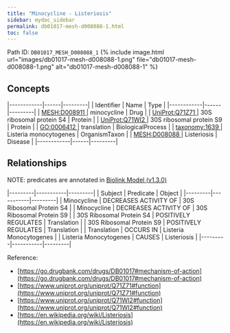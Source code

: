 ```yaml
---
title: "Minocycline - Listeriosis"
sidebar: mydoc_sidebar
permalink: db01017-mesh-d008088-1.html
toc: false 
---
```



Path ID: `DB01017_MESH_D008088_1`
{% include image.html url="images/db01017-mesh-d008088-1.png" file="db01017-mesh-d008088-1.png" alt="db01017-mesh-d008088-1" %}

## Concepts

|------------|------|---------|
| Identifier | Name | Type    |
|------------|------|---------|
| <a href="https://identifiers.org/MESH:D008911">MESH:D008911 </a> | minocycline | Drug |
| <a href="https://identifiers.org/UniProt:Q71Z71">UniProt:Q71Z71 </a> | 30S ribosomal protein S4 | Protein |
| <a href="https://identifiers.org/UniProt:Q71WI2">UniProt:Q71WI2 </a> | 30S ribosomal protein S9 | Protein |
| <a href="https://identifiers.org/GO:0006412">GO:0006412 </a> | translation | BiologicalProcess |
| <a href="https://identifiers.org/taxonomy:1639">taxonomy:1639 </a> | Listeria monocytogenes | OrganismTaxon |
| <a href="https://identifiers.org/MESH:D008088">MESH:D008088 </a> | Listeriosis | Disease |
|------------|------|---------|

## Relationships


NOTE: predicates are annotated in <a href="https://github.com/biolink/biolink-model/releases/tag/v1.3.0">Biolink Model (v1.3.0)</a>

|---------|-----------|---------|
| Subject | Predicate | Object  |
|---------|-----------|---------|
| Minocycline | DECREASES ACTIVITY OF | 30S Ribosomal Protein S4 |
| Minocycline | DECREASES ACTIVITY OF | 30S Ribosomal Protein S9 |
| 30S Ribosomal Protein S4 | POSITIVELY REGULATES | Translation |
| 30S Ribosomal Protein S9 | POSITIVELY REGULATES | Translation |
| Translation | OCCURS IN | Listeria Monocytogenes |
| Listeria Monocytogenes | CAUSES | Listeriosis |
|---------|-----------|---------|

Reference: 
  - [https://go.drugbank.com/drugs/DB01017#mechanism-of-action](https://go.drugbank.com/drugs/DB01017#mechanism-of-action)
  - [https://www.uniprot.org/uniprot/Q71Z71#function](https://www.uniprot.org/uniprot/Q71Z71#function)
  - [https://www.uniprot.org/uniprot/Q71WI2#function](https://www.uniprot.org/uniprot/Q71WI2#function)
  - [https://en.wikipedia.org/wiki/Listeriosis](https://en.wikipedia.org/wiki/Listeriosis)
